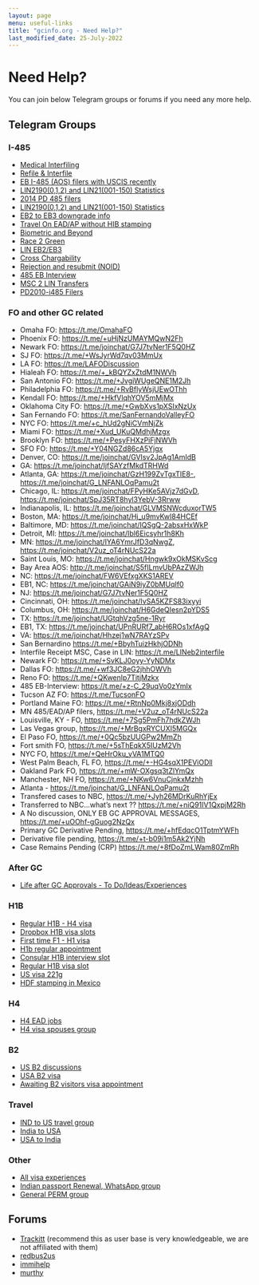 ```yaml
---
layout: page
menu: useful-links
title: "gcinfo.org - Need Help?"
last_modified_date: 25-July-2022
---
```


# Need Help?

You can join below Telegram groups or forums if you need any more help. 

## Telegram Groups

### I-485
- [Medical Interfiling]( https://t.me/joinchat/fdDJr7DwXTlhZDAx)
- [Refile & Interfile](https://t.me/joinchat/Zb8RTLTBij9kZjMx)
- [EB I-485 (AOS) filers with USCIS recently]( https://t.me/USCIS_EB_AOS)
- [LIN2190(0,1,2) and LIN21(001-150) Statistics]( https://t.me/joinchat/vxgxgfpD7RIxMTM5)
- [2014 PD 485 filers]( https://t.me/joinchat/_RHO9js2yMJlNTI5)
- [LIN2190(0,1,2) and LIN21(001-150) Statistics]( https://t.me/joinchat/vxgxgfpD7RIxMTM5)
- [EB2 to EB3 downgrade info]( https://t.me/LetUsTalkIt)
- [Travel On EAD/AP without HIB stamping]( https://t.me/EADAP)
- [Biometric and Beyond]( https://t.me/biometricgroup)
- [Race 2 Green]( https://t.me/joinchat/8GaGeS4eWzA4MDYx)
- [LIN EB2/EB3 ]( https://t.me/joinchat/z08CQZvm11oyNDRh)
- [Cross Chargability](https://t.me/joinchat/xqy0UeHl6BozZjBh)
- [Rejection and resubmit (NOID)]( https://t.me/joinchat/HM8DjBKKigeTRMJf)
- [485 EB Interview]( https://t.me/joinchat/Bm1M73rDbVY0Y2Qx)
- [MSC 2 LIN Transfers]( https://t.me/ms2ln)
- [PD2010-i485 Filers]( https://t.me/twenty10_2010_I485_Filers)

### FO and other GC related
- Omaha FO: https://t.me/OmahaFO
- Phoenix FO: https://t.me/+uHjNzUMAYMQwN2Fh
- Newark FO: https://t.me/joinchat/G7J7tvNer1F5Q0HZ
- SJ FO: https://t.me/+WsJyrWd7qv03MmUx
- LA FO: https://t.me/LAFODiscussion
- Hialeah FO: https://t.me/+_kBQYZxZtdM1NWVh
- San Antonio FO: https://t.me/+JvgiWUgeQNE1M2Jh
- Philadelphia FO: https://t.me/+RvBflyWsjUEwOThh
- Kendall FO: https://t.me/+HkfVlqhYOV5mMjMx
- Oklahoma City FO: https://t.me/+GwbXvs1pXSIxNzUx
- San Fernando FO: https://t.me/SanFernandoValleyFO
- NYC FO: https://t.me/+c_hUd2gNiCVmNjZk
- Miami FO: https://t.me/+Xud_UKuQMdhjMzgx
- Brooklyn FO: https://t.me/+PesyFHXzPiFjNWVh
- SFO FO: https://t.me/+Y04NGZd86cA5Yjgx
- Denver, CO: https://t.me/joinchat/GVlsv2JpAg1AmIdB
- GA: https://t.me/joinchat/IjfSAYzfMkdTRHWd
- Atlanta, GA: https://t.me/joinchat/GzH199ZvTgxTIE8-, https://t.me/joinchat/G_LNFANLOqPamu2t
- Chicago, IL: https://t.me/joinchat/FPyHKe5AVjz7dGvD, https://t.me/joinchat/SpJ35RT8hyl3YebV-3Rrww
- Indianapolis, IL: https://t.me/joinchat/GLVMSNWcduxorTW5
- Boston, MA: https://t.me/joinchat/Hj_u9mvKwI84HCEf
- Baltimore, MD: https://t.me/joinchat/IQSgQ-2absxHxWkP
- Detroit, MI:  https://t.me/joinchat/Ibl6Eicsyhr1h8Kh
- MN: https://t.me/joinchat/IYA6YmrJfD3qNwgZ, https://t.me/joinchat/V2uz_oT4rNUcS22a
- Saint Louis, MO: https://t.me/joinchat/Hngwk9xOkMSKvScg
- Bay Area AOS: http://t.me/joinchat/S5fILmvUbPAzZWJh
- NC: https://t.me/joinchat/FW6VEfxgXKS1AREV
- EB1, NC: https://t.me/joinchat/GAiN9iyZ0bMUqIf0
- NJ: https://t.me/joinchat/G7J7tvNer1F5Q0HZ
- Cincinnati, OH: https://t.me/joinchat/IvSA5KZFS83ixyyi
- Columbus, OH: https://t.me/joinchat/H6GdeQIesn2pYDS5
- TX: https://t.me/joinchat/UGtqhVzg5ne-1Ryr
- EB1, TX: https://t.me/joinchat/UPnRURf7_abH6ROs1xfAgQ
- VA: https://t.me/joinchat/Hhzej1wN7RAYzSPv
- San Bernardino https://t.me/+BbyhTuizHkhjODNh
- Interfile Receipt MSC, Case in LIN: https://t.me/LINeb2interfile
- Newark FO: https://t.me/+SvKLJ0oyy-YyNDMx
- Dallas FO: https://t.me/+wf3JC8eG2jhhOWVh
- Reno FO: https://t.me/+QKwenlp7TitjMzkx
- 485 EB-Interview: https://t.me/+z-C_29uqVo0zYmIx
- Tucson AZ FO: https://t.me/TucsonFO
- Portland Maine FO: https://t.me/+RtnNp0Mkj8xjODdh
- MN 485/EAD/AP filers, https://t.me/+V2uz_oT4rNUcS22a
- Louisville, KY - FO, https://t.me/+7Sg5PmFh7hdkZWJh
- Las Vegas group, https://t.me/+MrBgxRYCUXI5MGQx
- El Paso FO, https://t.me/+0Qc5bzUUGPw2MmZh
- Fort smith FO, https://t.me/+5sThEqkX5IUzM2Vh
- NYC FO, https://t.me/+QeHrOku_yVA1MTQ0
- West Palm Beach, FL FO, https://t.me/+-HG4sqX1PEViODll
- Oakland Park FO, https://t.me/+mW-OXgsq3tZlYmQx
- Manchester, NH FO, https://t.me/+NKw6VnuCjnkxMzhh
- Atlanta - https://t.me/joinchat/G_LNFANLOqPamu2t
- Transfered cases to NBC, https://t.me/+Jyh26MDrKuRhYjEx
- Transferred to NBC...what’s next ?? https://t.me/+niQ91IV1QxpjM2Rh
- A No discussion, ONLY EB GC APPROVAL MESSAGES, https://t.me/+uOOhf-gGuog2NzQx
- Primary GC Derivative Pending, https://t.me/+hfEdqcO1TptmYWFh
- Derivative file pending, https://t.me/+t-b09i1m5Ak2YjNh
- Case Remains Pending (CRP) https://t.me/+8fDoZmLWam80ZmRh


### After GC
- [Life after GC Approvals - To Do/Ideas/Experiences](https://t.me/+3kgh-tH5alxmN2U5)

### H1B
- [Regular H1B - H4 visa](	https://t.me/Regular_H1B_H4_VisaSlotsChecking)
- [Dropbox H1B visa slots](	https://t.me/joinchat/U7ZEg0687P2elB9-_er55Q)
- [First time F1 - H1 visa](	https://t.me/firsttimeh1stamping)
- [H1b regular appointment](	https://t.me/h1b_inperson_interview_or_EA)	
- [Consular H1B interview slot](	https://t.me/joinchat/HQiBShrAZzmibbCd)
- [Regular H1B visa slot](	https://t.me/joinchat/HQIMAnqCG3W8Wwy_)
- [US visa 221g](	https://t.me/usvisa_221g)
- [HDF stamping in Mexico](	https://t.me/joinchat/VTv8Z4E7VNp4L3pJ)

### H4
- [H4 EAD jobs]( https://t.me/H4ead)
- [H4 visa spouses group](	https://t.me/letshelpeachotherH4visa)

### B2
- [US B2 discussions]( https://t.me/joinchat/VIzshsG_oEgRYfoc)
- [USA B2 visa](	https://t.me/joinchat/IJ8PT5ZaLJsRYfoc)
- [Awaiting B2 visitors visa appointment](	https://t.me/joinchat/G0kAm43E-Lbfj1jh)

### Travel
- [IND to US travel group](	https://t.me/IndiaToUS)
- [India to USA](	https://t.me/joinchat/SNGZCw1HfbMxJXG0lmISiQ)
- [USA to India](	https://t.me/USA2India)

### Other
- [All visa experiences](https://t.me/us_visa_experiences)
- [Indian passport Renewal, WhatsApp group](https://chat.whatsapp.com/KTQUpACacXwDmS9WTJL1R9)				
- [General PERM group]( https://chat.whatsapp.com/D2hxKIonys19jeT8KXvdXZ)

## Forums
- [Trackitt](https://trackitt.com) (recommend this as user base is very knowledgeable, we are not affiliated with them) 
- [redbus2us](https://forum.redbus2us.com/)
- [immihelp](https://www.immihelp.com/forum/)
- [murthy](http://forum.murthy.com/)



